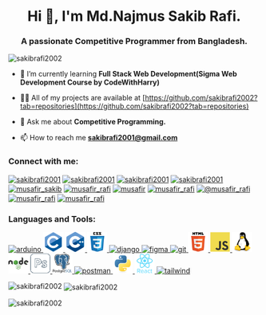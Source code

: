 <h1 align="center">Hi 👋, I'm Md.Najmus Sakib Rafi.</h1>
<h3 align="center">A passionate Competitive Programmer from Bangladesh.</h3>

<p align="left"> <img src="https://komarev.com/ghpvc/?username=sakibrafi2002&label=Profile%20views&color=0e75b6&style=flat" alt="sakibrafi2002" /> </p>

- 🌱 I’m currently learning **Full Stack Web Development(Sigma Web Development Course by CodeWithHarry)**

- 👨‍💻 All of my projects are available at [https://github.com/sakibrafi2002?tab=repositories](https://github.com/sakibrafi2002?tab=repositories)

- 💬 Ask me about **Competitive Programming.**

- 📫 How to reach me **sakibrafi2001@gmail.com**

<h3 align="left">Connect with me:</h3>
<p align="left">
<a href="https://twitter.com/sakibrafi2001" target="blank"><img align="center" src="https://raw.githubusercontent.com/rahuldkjain/github-profile-readme-generator/master/src/images/icons/Social/twitter.svg" alt="sakibrafi2001" height="30" width="40" /></a>
<a href="https://linkedin.com/in/sakibrafi2001" target="blank"><img align="center" src="https://raw.githubusercontent.com/rahuldkjain/github-profile-readme-generator/master/src/images/icons/Social/linked-in-alt.svg" alt="sakibrafi2001" height="30" width="40" /></a>
<a href="https://fb.com/sakibrafi2001" target="blank"><img align="center" src="https://raw.githubusercontent.com/rahuldkjain/github-profile-readme-generator/master/src/images/icons/Social/facebook.svg" alt="sakibrafi2001" height="30" width="40" /></a>
<a href="https://instagram.com/sakibrafi2001" target="blank"><img align="center" src="https://raw.githubusercontent.com/rahuldkjain/github-profile-readme-generator/master/src/images/icons/Social/instagram.svg" alt="sakibrafi2001" height="30" width="40" /></a>
<a href="https://www.codechef.com/users/musafir_sakib" target="blank"><img align="center" src="https://cdn.jsdelivr.net/npm/simple-icons@3.1.0/icons/codechef.svg" alt="musafir_sakib" height="30" width="40" /></a>
<a href="https://www.hackerrank.com/musafir_rafi" target="blank"><img align="center" src="https://raw.githubusercontent.com/rahuldkjain/github-profile-readme-generator/master/src/images/icons/Social/hackerrank.svg" alt="musafir_rafi" height="30" width="40" /></a>
<a href="https://codeforces.com/profile/musafir" target="blank"><img align="center" src="https://raw.githubusercontent.com/rahuldkjain/github-profile-readme-generator/master/src/images/icons/Social/codeforces.svg" alt="musafir" height="30" width="40" /></a>
<a href="https://www.leetcode.com/musafir_rafi" target="blank"><img align="center" src="https://raw.githubusercontent.com/rahuldkjain/github-profile-readme-generator/master/src/images/icons/Social/leet-code.svg" alt="musafir_rafi" height="30" width="40" /></a>
<a href="https://www.hackerearth.com/@musafir_rafi" target="blank"><img align="center" src="https://raw.githubusercontent.com/rahuldkjain/github-profile-readme-generator/master/src/images/icons/Social/hackerearth.svg" alt="@musafir_rafi" height="30" width="40" /></a>
<a href="https://auth.geeksforgeeks.org/user/musafir_rafi" target="blank"><img align="center" src="https://raw.githubusercontent.com/rahuldkjain/github-profile-readme-generator/master/src/images/icons/Social/geeks-for-geeks.svg" alt="musafir_rafi" height="30" width="40" /></a>
<a href="https://www.topcoder.com/members/musafir_rafi" target="blank"><img align="center" src="https://raw.githubusercontent.com/rahuldkjain/github-profile-readme-generator/master/src/images/icons/Social/topcoder.svg" alt="musafir_rafi" height="30" width="40" /></a>
</p>

<h3 align="left">Languages and Tools:</h3>
<p align="left"> <a href="https://www.arduino.cc/" target="_blank" rel="noreferrer"> <img src="https://cdn.worldvectorlogo.com/logos/arduino-1.svg" alt="arduino" width="40" height="40"/> </a> <a href="https://www.cprogramming.com/" target="_blank" rel="noreferrer"> <img src="https://raw.githubusercontent.com/devicons/devicon/master/icons/c/c-original.svg" alt="c" width="40" height="40"/> </a> <a href="https://www.w3schools.com/cpp/" target="_blank" rel="noreferrer"> <img src="https://raw.githubusercontent.com/devicons/devicon/master/icons/cplusplus/cplusplus-original.svg" alt="cplusplus" width="40" height="40"/> </a> <a href="https://www.w3schools.com/css/" target="_blank" rel="noreferrer"> <img src="https://raw.githubusercontent.com/devicons/devicon/master/icons/css3/css3-original-wordmark.svg" alt="css3" width="40" height="40"/> </a> <a href="https://www.djangoproject.com/" target="_blank" rel="noreferrer"> <img src="https://cdn.worldvectorlogo.com/logos/django.svg" alt="django" width="40" height="40"/> </a> <a href="https://www.figma.com/" target="_blank" rel="noreferrer"> <img src="https://www.vectorlogo.zone/logos/figma/figma-icon.svg" alt="figma" width="40" height="40"/> </a> <a href="https://git-scm.com/" target="_blank" rel="noreferrer"> <img src="https://www.vectorlogo.zone/logos/git-scm/git-scm-icon.svg" alt="git" width="40" height="40"/> </a> <a href="https://www.w3.org/html/" target="_blank" rel="noreferrer"> <img src="https://raw.githubusercontent.com/devicons/devicon/master/icons/html5/html5-original-wordmark.svg" alt="html5" width="40" height="40"/> </a> <a href="https://developer.mozilla.org/en-US/docs/Web/JavaScript" target="_blank" rel="noreferrer"> <img src="https://raw.githubusercontent.com/devicons/devicon/master/icons/javascript/javascript-original.svg" alt="javascript" width="40" height="40"/> </a> <a href="https://www.linux.org/" target="_blank" rel="noreferrer"> <img src="https://raw.githubusercontent.com/devicons/devicon/master/icons/linux/linux-original.svg" alt="linux" width="40" height="40"/> </a> <a href="https://nodejs.org" target="_blank" rel="noreferrer"> <img src="https://raw.githubusercontent.com/devicons/devicon/master/icons/nodejs/nodejs-original-wordmark.svg" alt="nodejs" width="40" height="40"/> </a> <a href="https://www.photoshop.com/en" target="_blank" rel="noreferrer"> <img src="https://raw.githubusercontent.com/devicons/devicon/master/icons/photoshop/photoshop-line.svg" alt="photoshop" width="40" height="40"/> </a> <a href="https://www.postgresql.org" target="_blank" rel="noreferrer"> <img src="https://raw.githubusercontent.com/devicons/devicon/master/icons/postgresql/postgresql-original-wordmark.svg" alt="postgresql" width="40" height="40"/> </a> <a href="https://postman.com" target="_blank" rel="noreferrer"> <img src="https://www.vectorlogo.zone/logos/getpostman/getpostman-icon.svg" alt="postman" width="40" height="40"/> </a> <a href="https://www.python.org" target="_blank" rel="noreferrer"> <img src="https://raw.githubusercontent.com/devicons/devicon/master/icons/python/python-original.svg" alt="python" width="40" height="40"/> </a> <a href="https://reactjs.org/" target="_blank" rel="noreferrer"> <img src="https://raw.githubusercontent.com/devicons/devicon/master/icons/react/react-original-wordmark.svg" alt="react" width="40" height="40"/> </a> <a href="https://tailwindcss.com/" target="_blank" rel="noreferrer"> <img src="https://www.vectorlogo.zone/logos/tailwindcss/tailwindcss-icon.svg" alt="tailwind" width="40" height="40"/> </a> </p>

<p><img align="left" src="https://github-readme-stats.vercel.app/api/top-langs?username=sakibrafi2002&show_icons=true&locale=en&layout=compact" alt="sakibrafi2002" /></p>

<p>&nbsp;<img align="center" src="https://github-readme-stats.vercel.app/api?username=sakibrafi2002&show_icons=true&locale=en" alt="sakibrafi2002" /></p>

<p><img align="center" src="https://github-readme-streak-stats.herokuapp.com/?user=sakibrafi2002&" alt="sakibrafi2002" /></p>
